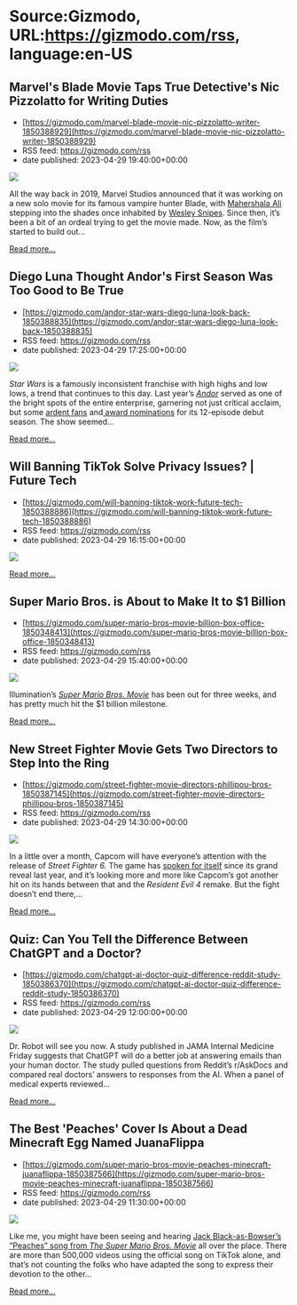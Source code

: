 # Source:Gizmodo, URL:https://gizmodo.com/rss, language:en-US

## Marvel's Blade Movie Taps True Detective's Nic Pizzolatto for Writing Duties
 - [https://gizmodo.com/marvel-blade-movie-nic-pizzolatto-writer-1850388929](https://gizmodo.com/marvel-blade-movie-nic-pizzolatto-writer-1850388929)
 - RSS feed: https://gizmodo.com/rss
 - date published: 2023-04-29 19:40:00+00:00

<img class="type:primaryImage" src="https://i.kinja-img.com/gawker-media/image/upload/s--Rx87nUK3--/c_fit,fl_progressive,q_80,w_636/b7b25519f0fc05a3fb3b6d10394e9ec6.jpg" /><p>All the way back in 2019, Marvel Studios announced that it was working on a new solo movie for its famous vampire hunter<em> </em>Blade, with <a href="https://gizmodo.com/mahershala-ali-is-marvels-new-blade-1836568668">Mahershala Ali</a> stepping into the shades once inhabited by <a href="https://gizmodo.com/wesley-snipes-is-chill-with-mahershala-ali-as-blade-n-1848099292">Wesley Snipes</a>. Since then, it’s been a bit of an ordeal trying to get the movie made. Now, as the film’s started to build out…</p><p><a href="https://gizmodo.com/marvel-blade-movie-nic-pizzolatto-writer-1850388929">Read more...</a></p>

## Diego Luna Thought Andor's First Season Was Too Good to Be True
 - [https://gizmodo.com/andor-star-wars-diego-luna-look-back-1850388835](https://gizmodo.com/andor-star-wars-diego-luna-look-back-1850388835)
 - RSS feed: https://gizmodo.com/rss
 - date published: 2023-04-29 17:25:00+00:00

<img class="type:primaryImage" src="https://i.kinja-img.com/gawker-media/image/upload/s--nsotiLXX--/c_fit,fl_progressive,q_80,w_636/9b64d31e89a3bdf62332731a7758c7d9.jpg" /><p><em>Star Wars </em>is a famously inconsistent franchise with high highs and low lows, a trend that continues to this day. Last year’s <a href="https://gizmodo.com/andor-episode-12-recap-diego-luna-star-wars-disney-plus-1849815797"><em>Andor</em></a><em> </em>served as one of the bright spots of the entire enterprise, garnering not just critical acclaim, but some <a href="https://gizmodo.com/best-sci-fi-horror-and-fantasy-tv-shows-of-2022-1849906411/slides/2">ardent fans</a> and<a href="https://gizmodo.com/critics-choice-awards-nominations-2023-andor-diego-luna-1849860699"> award nominations</a> for its 12-episode debut season. The show seemed…</p><p><a href="https://gizmodo.com/andor-star-wars-diego-luna-look-back-1850388835">Read more...</a></p>

## Will Banning TikTok Solve Privacy Issues? | Future Tech
 - [https://gizmodo.com/will-banning-tiktok-work-future-tech-1850388886](https://gizmodo.com/will-banning-tiktok-work-future-tech-1850388886)
 - RSS feed: https://gizmodo.com/rss
 - date published: 2023-04-29 16:15:00+00:00

<img class="type:primaryImage" src="https://i.kinja-img.com/gawker-media/image/upload/s--vSfw9fE3--/c_fit,fl_progressive,q_80,w_636/ae0f557bad89d5101205ca248ba91bea.jpg" /><p><a href="https://gizmodo.com/will-banning-tiktok-work-future-tech-1850388886">Read more...</a></p>

## Super Mario Bros. is About to Make It to $1 Billion
 - [https://gizmodo.com/super-mario-bros-movie-billion-box-office-1850348413](https://gizmodo.com/super-mario-bros-movie-billion-box-office-1850348413)
 - RSS feed: https://gizmodo.com/rss
 - date published: 2023-04-29 15:40:00+00:00

<img class="type:primaryImage" src="https://i.kinja-img.com/gawker-media/image/upload/s--hDiOE1Po--/c_fit,fl_progressive,q_80,w_636/785f3d4de022a91a1545c0d7db700e6c.jpg" /><p>Illumination’s <a href="https://gizmodo.com/super-mario-movie-review-nintendo-illumination-luigi-pe-1850285728"><em>Super Mario Bros. Movie</em></a><em> </em>has been out for three weeks, and has pretty much hit the $1 billion milestone.<br /></p><p><a href="https://gizmodo.com/super-mario-bros-movie-billion-box-office-1850348413">Read more...</a></p>

## New Street Fighter Movie Gets Two Directors to Step Into the Ring
 - [https://gizmodo.com/street-fighter-movie-directors-phillipou-bros-1850387145](https://gizmodo.com/street-fighter-movie-directors-phillipou-bros-1850387145)
 - RSS feed: https://gizmodo.com/rss
 - date published: 2023-04-29 14:30:00+00:00

<img class="type:primaryImage" src="https://i.kinja-img.com/gawker-media/image/upload/s--38oQipTV--/c_fit,fl_progressive,q_80,w_636/60f07d15e6112dc69ff120d09d979f6d.jpg" /><p>In a little over a month, Capcom will have everyone’s attention with the release of <em>Street Fighter 6. </em>The game has <a href="https://gizmodo.com/street-fighter-6-capcom-art-style-1849017778">spoken for itself</a> since its grand reveal last year, and it’s looking more and more like Capcom’s got another hit on its hands between that and the <em>Resident Evil 4 </em>remake. But the fight doesn’t end there,…</p><p><a href="https://gizmodo.com/street-fighter-movie-directors-phillipou-bros-1850387145">Read more...</a></p>

## Quiz: Can You Tell the Difference Between ChatGPT and a Doctor?
 - [https://gizmodo.com/chatgpt-ai-doctor-quiz-difference-reddit-study-1850386370](https://gizmodo.com/chatgpt-ai-doctor-quiz-difference-reddit-study-1850386370)
 - RSS feed: https://gizmodo.com/rss
 - date published: 2023-04-29 12:00:00+00:00

<img class="type:primaryImage" src="https://i.kinja-img.com/gawker-media/image/upload/s--0MbKzWnm--/c_fit,fl_progressive,q_80,w_636/8dcf502fa5258946792096421277a618.jpg" /><p>Dr. Robot will see you now. A study published in JAMA Internal Medicine Friday suggests that ChatGPT will do a better job at answering emails than your human doctor. The study pulled questions from Reddit’s r/AskDocs and compared real doctors’ answers to responses from the AI. When a panel of medical experts reviewed…</p><p><a href="https://gizmodo.com/chatgpt-ai-doctor-quiz-difference-reddit-study-1850386370">Read more...</a></p>

## The Best 'Peaches' Cover Is About a Dead Minecraft Egg Named JuanaFlippa
 - [https://gizmodo.com/super-mario-bros-movie-peaches-minecraft-juanaflippa-1850387566](https://gizmodo.com/super-mario-bros-movie-peaches-minecraft-juanaflippa-1850387566)
 - RSS feed: https://gizmodo.com/rss
 - date published: 2023-04-29 11:30:00+00:00

<img class="type:primaryImage" src="https://i.kinja-img.com/gawker-media/image/upload/s--Ao1sAsj8--/c_fit,fl_progressive,q_80,w_636/a12e9852e319cfb4dfbf57a40442a9b7.png" /><p>Like me, you might have been seeing and hearing <a href="https://gizmodo.com/super-mario-bros-jack-black-peaches-video-1850315837">Jack Black-as-Bowser’s “Peaches” song from </a><a href="https://gizmodo.com/super-mario-bros-jack-black-peaches-video-1850315837"><em>The Super Mario Bros. Movie</em></a><em> </em>all over the place. There are more than 500,000 videos using the official song on TikTok alone, and that’s not counting the folks who have adapted the song to express their devotion to the other…</p><p><a href="https://gizmodo.com/super-mario-bros-movie-peaches-minecraft-juanaflippa-1850387566">Read more...</a></p>

